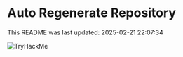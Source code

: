 # Auto Regenerate Repository

This README was last updated: 2025-02-21 22:07:34

 ![TryHackMe](https://tryhackme.com/badge/533634)